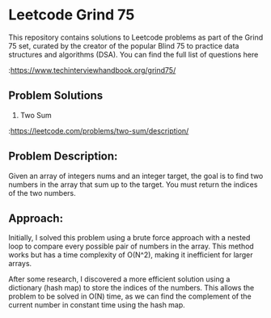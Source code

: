 # Leetcode Grind 75


This repository contains solutions to Leetcode problems as part of the Grind 75 set, curated by the creator of the popular Blind 75 to practice data structures and algorithms (DSA). You can find the full list of questions here  

:https://www.techinterviewhandbook.org/grind75/


## Problem Solutions
1. Two Sum
   
:https://leetcode.com/problems/two-sum/description/

## Problem Description:
Given an array of integers nums and an integer target, the goal is to find two numbers in the array that sum up to the target. You must return the indices of the two numbers.

## Approach:
Initially, I solved this problem using a brute force approach with a nested loop to compare every possible pair of numbers in the array. This method works but has a time complexity of O(N^2), making it inefficient for larger arrays.

After some research, I discovered a more efficient solution using a dictionary (hash map) to store the indices of the numbers. This allows the problem to be solved in O(N) time, as we can find the complement of the current number in constant time using the hash map.
